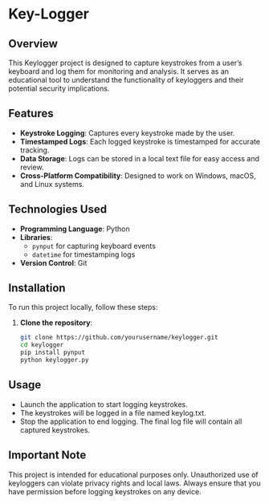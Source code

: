 # Key-Logger
## Overview

This Keylogger project is designed to capture keystrokes from a user’s keyboard and log them for monitoring and analysis. It serves as an educational tool to understand the functionality of keyloggers and their potential security implications.

## Features

- **Keystroke Logging**: Captures every keystroke made by the user.
- **Timestamped Logs**: Each logged keystroke is timestamped for accurate tracking.
- **Data Storage**: Logs can be stored in a local text file for easy access and review.
- **Cross-Platform Compatibility**: Designed to work on Windows, macOS, and Linux systems.

## Technologies Used

- **Programming Language**: Python
- **Libraries**:
  - `pynput` for capturing keyboard events
  - `datetime` for timestamping logs
- **Version Control**: Git

## Installation

To run this project locally, follow these steps:

1. **Clone the repository**:
   ```bash
   git clone https://github.com/yourusername/keylogger.git
   cd keylogger
   pip install pynput
   python keylogger.py
## Usage
- Launch the application to start logging keystrokes.
- The keystrokes will be logged in a file named keylog.txt.
- Stop the application to end logging. The final log file will contain all captured keystrokes.
  
## Important Note
This project is intended for educational purposes only. Unauthorized use of keyloggers can violate privacy rights and local laws. Always ensure that you have permission before logging keystrokes on any device.
